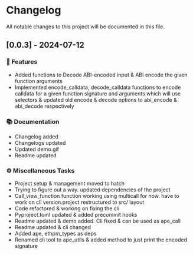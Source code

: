 # Changelog

All notable changes to this project will be documented in this file.

## \[0.0.3\] - 2024-07-12

### 🚀 Features

- Added functions to Decode ABI-encoded input &  ABI encode the given function arguments
- Implemented encode_calldata, decode_calldata functions to encode calldata for a given function signature and arguments which will use selectors & updated old encode & decode options to abi_encode & abi_decode respectively

### 📚 Documentation

- Changelog added
- Changelogs updated
- Updated demo.gif
- Readme updated

### ⚙️ Miscellaneous Tasks

- Project setup & management moved to hatch
- Trying to figure out a way. updated dependencies of the project
- Call_view_function function working using multicall for now. have to work on cli version.project restructured to src/ layout
- Code refactored & working on fixing the cli
- Pyproject.toml updated & added precommit hooks
- Readme updated & demo added. Cli fixed & can be used as ape_call
- Readme updated & cli changed
- Added ape, ethpm_types as deps
- Renamed cli tool to ape_utils & added method to just print the encoded signature

<!-- generated by git-cliff -->
